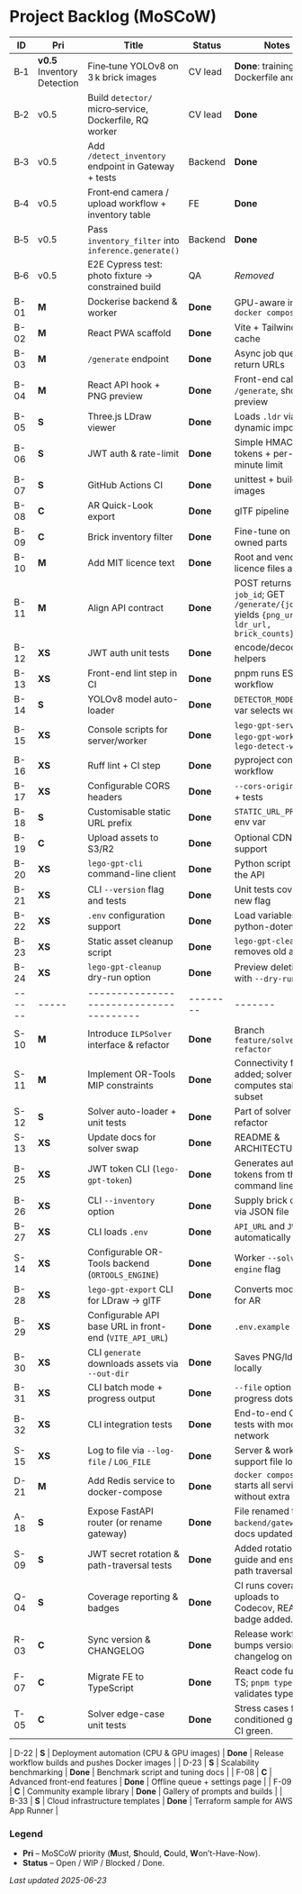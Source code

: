 
# Project Backlog (MoSCoW)

| ID   | Pri | Title                               | Status | Notes |
|------|-----|-------------------------------------|--------|-------|
| B‑1 | **v0.5** Inventory Detection | Fine‑tune YOLOv8 on 3 k brick images | CV lead | **Done**: training Dockerfile and docs |
| B‑2 | v0.5 | Build `detector/` micro‑service, Dockerfile, RQ worker | CV lead | **Done** |
| B‑3 | v0.5 | Add `/detect_inventory` endpoint in Gateway + tests | Backend | **Done** |
| B‑4 | v0.5 | Front‑end camera / upload workflow + inventory table | FE | **Done** |
| B‑5 | v0.5 | Pass `inventory_filter` into `inference.generate()` | Backend | **Done** |
| B‑6 | v0.5 | E2E Cypress test: photo fixture → constrained build | QA | _Removed_ |
| B-01 | **M** | Dockerise backend & worker           | **Done** | GPU-aware image, `docker compose dev` |
| B-02 | **M** | React PWA scaffold                   | **Done** | Vite + Tailwind, SW cache |
| B-03 | **M** | `/generate` endpoint                 | **Done** | Async job queue, return URLs |
| B-04 | **M** | React API hook + PNG preview         | **Done** | Front-end calls `/generate`, shows preview |
| B-05 | **S** | Three.js LDraw viewer                | **Done** | Loads `.ldr` via dynamic import |
| B-06 | **S** | JWT auth & rate-limit                | **Done** | Simple HMAC tokens + per-minute limit |
| B-07 | **S** | GitHub Actions CI                    | **Done** | unittest + build images |
| B-08 | **C** | AR Quick-Look export                 | **Done** | glTF pipeline |
| B-09 | **C** | Brick inventory filter               | **Done** | Fine-tune on owned parts |
| B-10 | **M** | Add MIT licence text                 | **Done** | Root and vendor licence files added |
| B-11 | **M** | Align API contract                   | **Done** | POST returns `job_id`; GET `/generate/{job_id}` yields `{png_url, ldr_url, brick_counts}` |
| B-12 | **XS** | JWT auth unit tests                  | **Done** | encode/decode helpers |
| B-13 | **XS** | Front-end lint step in CI            | **Done** | pnpm runs ESLint in workflow |
| B-14 | **S** | YOLOv8 model auto-loader            | **Done** | `DETECTOR_MODEL` env var selects weights |
| B-15 | **XS** | Console scripts for server/worker   | **Done** | `lego-gpt-server`, `lego-gpt-worker`, `lego-detect-worker` |
| B-16 | **XS** | Ruff lint + CI step                 | **Done** | pyproject config + workflow |
| B-17 | **XS** | Configurable CORS headers            | **Done** | `--cors-origins` CLI + tests |
| B-18 | **S** | Customisable static URL prefix       | **Done** | `STATIC_URL_PREFIX` env var |
| B-19 | **C** | Upload assets to S3/R2               | **Done** | Optional CDN support |
| B-20 | **XS** | `lego-gpt-cli` command-line client    | **Done** | Python script to call the API |
| B-21 | **XS** | CLI `--version` flag and tests        | **Done** | Unit tests cover the new flag |
| B-22 | **XS** | `.env` configuration support          | **Done** | Load variables via python-dotenv |
| B-23 | **XS** | Static asset cleanup script           | **Done** | `lego-gpt-cleanup` removes old assets |
| B-24 | **XS** | `lego-gpt-cleanup` dry-run option     | **Done** | Preview deletions with `--dry-run` |
|------|-----|---------------------------------------|--------|-------|
| S-10 | **M** | Introduce `ILPSolver` interface & refactor | **Done** | Branch `feature/solver-refactor` |
| S-11 | **M** | Implement OR-Tools MIP constraints   | **Done** | Connectivity filter added; solver computes stable subset |
| S-12 | **S** | Solver auto-loader + unit tests      | **Done** | Part of solver refactor |
| S-13 | **XS**| Update docs for solver swap          | **Done** | README & ARCHITECTURE |
| B-25 | **XS** | JWT token CLI (`lego-gpt-token`) | **Done** | Generates auth tokens from the command line |
| B-26 | **XS** | CLI `--inventory` option | **Done** | Supply brick counts via JSON file |
| B-27 | **XS** | CLI loads `.env` | **Done** | `API_URL` and `JWT` automatically read |
| S-14 | **XS** | Configurable OR-Tools backend (`ORTOOLS_ENGINE`) | **Done** | Worker `--solver-engine` flag |
| B-28 | **XS** | `lego-gpt-export` CLI for LDraw → glTF | **Done** | Converts models for AR |
| B-29 | **XS** | Configurable API base URL in front-end (`VITE_API_URL`) | **Done** | `.env.example` added |
| B-30 | **XS** | CLI `generate` downloads assets via `--out-dir` | **Done** | Saves PNG/ldr/gltf locally |
| B-31 | **XS** | CLI batch mode + progress output | **Done** | `--file` option and progress dots |
| B-32 | **XS** | CLI integration tests | **Done** | End-to-end CLI tests with mocked network |
| S-15 | **XS** | Log to file via `--log-file` / `LOG_FILE` | **Done** | Server & workers support file logging |
| D-21 | **M**  | Add Redis service to docker-compose                     | **Done** | `docker compose up` starts all services without extra steps. |
| A-18 | **S**  | Expose FastAPI router (or rename gateway)               | **Done** | File renamed to `backend/gateway.py`; docs updated. |
| S-09 | **S**  | JWT secret rotation & path-traversal tests               | **Done** | Added rotation guide and ensured path traversal test. |
| Q-04 | **S**  | Coverage reporting & badges                             | **Done** | CI runs coverage, uploads to Codecov, README badge added. |
| R-03 | **C**  | Sync version & CHANGELOG                                 | **Done** | Release workflow bumps version and changelog on tags. |
| F-07 | **C**  | Migrate FE to TypeScript                                 | **Done** | React code fully in TS; `pnpm typecheck` validates types. |
| T-05 | **C**  | Solver edge-case unit tests                              | **Done** | Stress cases for ill-conditioned graphs; CI green. |

| D-22 | **S**  | Deployment automation (CPU & GPU images)               | **Done** | Release workflow builds and pushes Docker images |
| D-23 | **S**  | Scalability benchmarking                              | **Done** | Benchmark script and tuning docs |
| F-08 | **C**  | Advanced front-end features                            | **Done** | Offline queue + settings page |
| F-09 | **C**  | Community example library                             | **Done** | Gallery of prompts and builds |
| B-33 | **S**  | Cloud infrastructure templates                       | **Done** | Terraform sample for AWS App Runner |



### Legend
* **Pri** – MoSCoW priority (**M**ust, **S**hould, **C**ould, **W**on’t-Have-Now).
* **Status** – Open / WIP / Blocked / Done.

_Last updated 2025-06-23_
